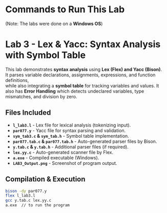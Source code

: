 # Commands to Run This Lab  
(Note: The labs were done on a **Windows OS**)

# Lab 3 - Lex & Yacc: Syntax Analysis with Symbol Table 
This lab demonstrates **syntax analysis** using **Lex (Flex) and Yacc (Bison)**.  
It parses variable declarations, assignments, expressions, and function definitions,  
while also integrating a **symbol table** for tracking variables and values.
It also has **Error Handling** which detects undeclared variables, type mismatches, and division by zero.

## Files Included  
- **`l_lab3.l`** - Lex file for lexical analysis (tokenizing input).  
- **`par077.y`** - Yacc file for syntax parsing and validation.  
- **`sym_tab3.c` & `sym_tab.h`** - Symbol table implementation.  
- **`par077.tab.c` & `par077.tab.h`** - Auto-generated parser files by Bison.  
- **`y.tab.c` & `y.tab.h`** - Additional parser files (if required).  
- **`lex.yy.c`** - Auto-generated scanner file by Flex.  
- **`a.exe`** - Compiled executable (Windows).  
- **`LAB3_Output.png`** - Screenshot of program output.  

## Compilation & Execution   
```sh
bison -dy par077.y
flex l_lab3.l
gcc y.tab.c lex.yy.c
a.exe  // to run the program 
